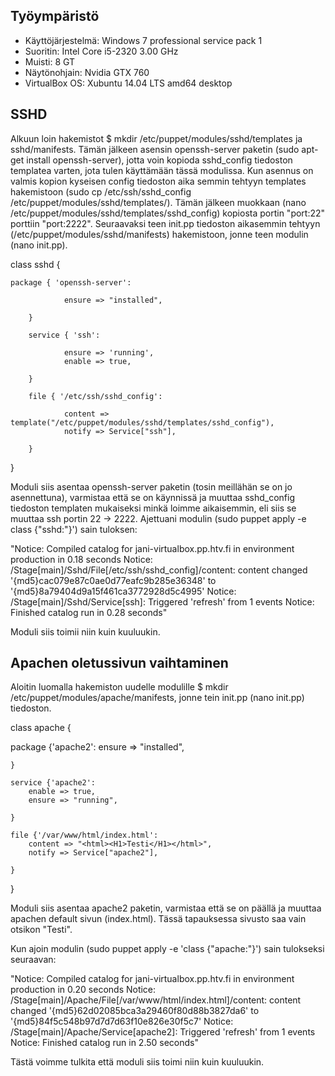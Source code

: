 ## Työympäristö

* Käyttöjärjestelmä: Windows 7 professional service pack 1 
* Suoritin: Intel Core i5-2320 3.00 GHz 
* Muisti: 8 GT 
* Näytönohjain: Nvidia GTX 760 
* VirtualBox OS: Xubuntu 14.04 LTS amd64 desktop 

## SSHD

Alkuun loin hakemistot $ mkdir /etc/puppet/modules/sshd/templates ja sshd/manifests. Tämän jälkeen asensin openssh-server paketin (sudo apt-get install openssh-server), jotta voin kopioda sshd_config tiedoston templatea varten, jota tulen käyttämään tässä modulissa. Kun asennus on valmis kopion kyseisen config tiedoston aika semmin tehtyyn templates hakemistoon (sudo cp /etc/ssh/sshd_config /etc/puppet/modules/sshd/templates/). Tämän jälkeen muokkaan (nano /etc/puppet/modules/sshd/templates/sshd_config) kopiosta portin "port:22" porttiin "port:2222". Seuraavaksi teen init.pp tiedoston aikasemmin tehtyyn (/etc/puppet/modules/sshd/manifests) hakemistoon, jonne teen modulin (nano init.pp).

class sshd {
	
	package { 'openssh-server':

                ensure => "installed",

        }

        service { 'ssh':

                ensure => 'running',
                enable => true,

        }

        file { '/etc/ssh/sshd_config':
                
                content => template("/etc/puppet/modules/sshd/templates/sshd_config"),
                notify => Service["ssh"],

        }

}

Moduli siis asentaa openssh-server paketin (tosin meillähän se on jo asennettuna), varmistaa että se on käynnissä ja muuttaa sshd_config tiedoston templaten mukaiseksi minkä loimme aikaisemmin, eli siis se muuttaa ssh portin 22 -> 2222. Ajettuani modulin (sudo puppet apply -e class {"sshd:"}') sain tuloksen:

"Notice: Compiled catalog for jani-virtualbox.pp.htv.fi in environment production in 0.18 seconds
Notice: /Stage[main]/Sshd/File[/etc/ssh/sshd_config]/content: content changed '{md5}cac079e87c0ae0d77eafc9b285e36348' to '{md5}8a79404d9a15f461ca3772928d5c4995'
Notice: /Stage[main]/Sshd/Service[ssh]: Triggered 'refresh' from 1 events
Notice: Finished catalog run in 0.28 seconds"

Moduli siis toimii niin kuin kuuluukin.


## Apachen oletussivun vaihtaminen

Aloitin luomalla hakemiston uudelle modulille $ mkdir /etc/puppet/modules/apache/manifests, jonne tein init.pp (nano init.pp)
tiedoston.

class apache {
	
  package {'apache2':
		ensure => "installed",

	}

	service {'apache2':
		enable => true,
		ensure => "running",

	}

	file {'/var/www/html/index.html':
		content => "<html><H1>Testi</H1></html>",
		notify => Service["apache2"],

	}

}

Moduli siis asentaa apache2 paketin, varmistaa että se on päällä ja muuttaa apachen default sivun (index.html). Tässä tapauksessa 
sivusto saa vain otsikon "Testi". 

Kun ajoin modulin (sudo puppet apply -e 'class {"apache:"}') sain tulokseksi seuraavan:

"Notice: Compiled catalog for jani-virtualbox.pp.htv.fi in environment production in 0.20 seconds
Notice: /Stage[main]/Apache/File[/var/www/html/index.html]/content: content changed '{md5}62d02085bca3a29460f80d88b3827da6' to '{md5}84f5c548b97d7d7d63f10e826e30f5c7'
Notice: /Stage[main]/Apache/Service[apache2]: Triggered 'refresh' from 1 events
Notice: Finished catalog run in 2.50 seconds"

Tästä voimme tulkita että moduli siis toimi niin kuin kuuluukin.
